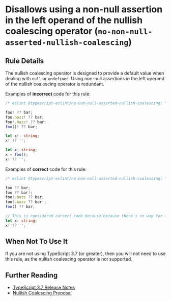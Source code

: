 # Disallows using a non-null assertion in the left operand of the nullish coalescing operator (`no-non-null-asserted-nullish-coalescing`)

## Rule Details

The nullish coalescing operator is designed to provide a default value when dealing with `null` or `undefined`.
Using non-null assertions in the left operand of the nullish coalescing operator is redundant.

Examples of **incorrect** code for this rule:

```ts
/* eslint @typescript-eslint/no-non-null-asserted-nullish-coalescing: "error" */

foo! ?? bar;
foo.bazz! ?? bar;
foo!.bazz! ?? bar;
foo()! ?? bar;

let x!: string;
x! ?? '';

let x: string;
x = foo();
x! ?? '';
```

Examples of **correct** code for this rule:

```ts
/* eslint @typescript-eslint/no-non-null-asserted-nullish-coalescing: "error" */

foo ?? bar;
foo ?? bar!;
foo!.bazz ?? bar;
foo!.bazz ?? bar!;
foo() ?? bar;

// This is considered correct code because because there's no way for the user to satisfy it.
let x: string;
x! ?? '';
```

## When Not To Use It

If you are not using TypeScript 3.7 (or greater), then you will not need to use this rule, as the nullish coalescing operator is not supported.

## Further Reading

- [TypeScript 3.7 Release Notes](https://www.typescriptlang.org/docs/handbook/release-notes/typescript-3-7.html)
- [Nullish Coalescing Proposal](https://github.com/tc39/proposal-nullish-coalescing)
